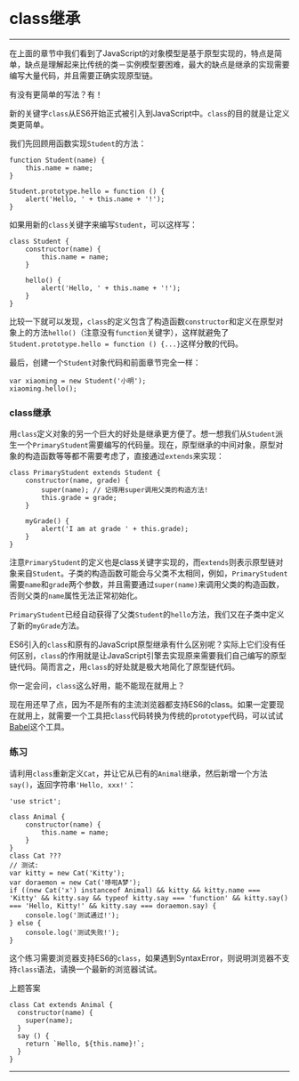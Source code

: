 ​								 															 						

# class继承

------

在上面的章节中我们看到了JavaScript的对象模型是基于原型实现的，特点是简单，缺点是理解起来比传统的类－实例模型要困难，最大的缺点是继承的实现需要编写大量代码，并且需要正确实现原型链。

有没有更简单的写法？有！

新的关键字`class`从ES6开始正式被引入到JavaScript中。`class`的目的就是让定义类更简单。

我们先回顾用函数实现`Student`的方法：

```
function Student(name) {
    this.name = name;
}

Student.prototype.hello = function () {
    alert('Hello, ' + this.name + '!');
}
```

如果用新的`class`关键字来编写`Student`，可以这样写：

```
class Student {
    constructor(name) {
        this.name = name;
    }

    hello() {
        alert('Hello, ' + this.name + '!');
    }
}
```

比较一下就可以发现，`class`的定义包含了构造函数`constructor`和定义在原型对象上的方法`hello()`（注意没有`function`关键字），这样就避免了`Student.prototype.hello = function () {...}`这样分散的代码。

最后，创建一个`Student`对象代码和前面章节完全一样：

```
var xiaoming = new Student('小明');
xiaoming.hello();
```

### class继承

用`class`定义对象的另一个巨大的好处是继承更方便了。想一想我们从`Student`派生一个`PrimaryStudent`需要编写的代码量。现在，原型继承的中间对象，原型对象的构造函数等等都不需要考虑了，直接通过`extends`来实现：

```
class PrimaryStudent extends Student {
    constructor(name, grade) {
        super(name); // 记得用super调用父类的构造方法!
        this.grade = grade;
    }

    myGrade() {
        alert('I am at grade ' + this.grade);
    }
}
```

注意`PrimaryStudent`的定义也是class关键字实现的，而`extends`则表示原型链对象来自`Student`。子类的构造函数可能会与父类不太相同，例如，`PrimaryStudent`需要`name`和`grade`两个参数，并且需要通过`super(name)`来调用父类的构造函数，否则父类的`name`属性无法正常初始化。

`PrimaryStudent`已经自动获得了父类`Student`的`hello`方法，我们又在子类中定义了新的`myGrade`方法。

ES6引入的`class`和原有的JavaScript原型继承有什么区别呢？实际上它们没有任何区别，`class`的作用就是让JavaScript引擎去实现原来需要我们自己编写的原型链代码。简而言之，用`class`的好处就是极大地简化了原型链代码。

你一定会问，`class`这么好用，能不能现在就用上？

现在用还早了点，因为不是所有的主流浏览器都支持ES6的class。如果一定要现在就用上，就需要一个工具把`class`代码转换为传统的`prototype`代码，可以试试[Babel](https://babeljs.io/)这个工具。

### 练习

请利用`class`重新定义`Cat`，并让它从已有的`Animal`继承，然后新增一个方法`say()`，返回字符串`'Hello, xxx!'`：

```
'use strict';

class Animal {
    constructor(name) {
        this.name = name;
    }
}
class Cat ???
// 测试:
var kitty = new Cat('Kitty');
var doraemon = new Cat('哆啦A梦');
if ((new Cat('x') instanceof Animal) && kitty && kitty.name === 'Kitty' && kitty.say && typeof kitty.say === 'function' && kitty.say() === 'Hello, Kitty!' && kitty.say === doraemon.say) {
    console.log('测试通过!');
} else {
    console.log('测试失败!');
}
```

这个练习需要浏览器支持ES6的`class`，如果遇到SyntaxError，则说明浏览器不支持`class`语法，请换一个最新的浏览器试试。

上题答案

```
class Cat extends Animal {
  constructor(name) {
    super(name);
  }
  say () {
    return `Hello, ${this.name}!`;
  }
}
```



------


